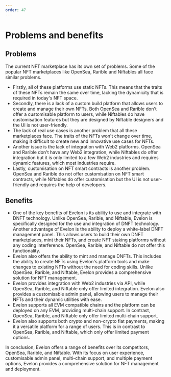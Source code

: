 ```yaml
---
order: 47
---
```

# Problems and benefits
## Problems
The current NFT marketplace has its own set of problems. Some of the popular NFT marketplaces like OpenSea, Rarible and Niftables all face similar problems.
- Firstly, all of these platforms use static NFTs. This means that the traits of these NFTs remain the same over time, lacking the dynamicity that is required in today's NFT space.
- Secondly, there is a lack of a custom build platform that allows users to create and manage their own NFTs. Both OpenSea and Rarible don't offer a customisable platform to users, while Niftables do have customisation features but they are designed by Niftable designers and the UI is not user-friendly.
- The lack of real use cases is another problem that all these marketplaces face. The traits of the NFTs won't change over time, making it difficult to create new and innovative use cases for NFTs.
- Another issue is the lack of integration with Web2 platforms. OpenSea and Rarible don't have any Web2 integration, while Niftables do offer integration but it is only limited to a few Web2 industries and requires dynamic features, which most industries require.
- Lastly, customisation on NFT smart contracts is another problem. OpenSea and Rarible do not offer customisation on NFT smart contracts, while Niftables do offer customisation but the UI is not user-friendly and requires the help of developers.

## Benefits
- One of the key benefits of Evelon is its ability to use and integrate with DNFT technology. Unlike OpenSea, Rarible, and Niftable, Evelon is specifically designed for the use and integration of DNFT technology.
Another advantage of Evelon is the ability to deploy a white-label DNFT management panel. This allows users to build their own DNFT marketplaces, mint their NFTs, and create NFT staking platforms without any coding interference. OpenSea, Rarible, and Niftable do not offer this functionality.
- Evelon also offers the ability to mint and manage DNFTs. This includes the ability to create NFTs using Evelon's platform tools and make changes to existing NFTs without the need for coding skills. Unlike OpenSea, Rarible, and Niftable, Evelon provides a comprehensive solution for NFT management.
- Evelon provides integration with Web2 industries via API, while OpenSea, Rarible, and Niftable only offer limited integration. Evelon also provides a customisable admin panel, allowing users to manage their NFTs and their dynamic utilities with ease.
- Evelon supports all EVM compatible chains and the platform can be deployed on any EVM, providing multi-chain support. In contrast, OpenSea, Rarible, and Niftable only offer limited multi-chain support.
- Evelon also supports both crypto and non-crypto fiat payments, making it a versatile platform for a range of users. This is in contrast to OpenSea, Rarible, and Niftable, which only offer limited payment options.

In conclusion, Evelon offers a range of benefits over its competitors, OpenSea, Rarible, and Niftable. With its focus on user experience, customisable admin panel, multi-chain support, and multiple payment options, Evelon provides a comprehensive solution for NFT management and deployment.

